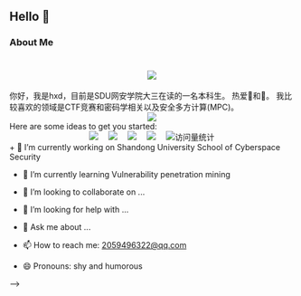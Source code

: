 ## Hello 👋
### About Me
<h1 align="center">
	<a href=["https://sunguoqi.com/"](https://baike.baidu.com/item/%E8%BE%BE%E6%8B%89%E6%96%AF%E7%8B%AC%E8%A1%8C%E4%BE%A0%E9%98%9F/22316155?fr=aladdin)>
		<img src="https://readme-typing-svg.herokuapp.com/?lines=console.log(%22Hello%2C%20World!%22);独行侠总冠军!&center=true&size=27">
	</a>
</h1>
你好，我是hxd，目前是SDU网安学院大三在读的一名本科生。
热爱🏀和🏸。
我比较喜欢的领域是CTF竞赛和密码学相关以及安全多方计算(MPC)。
<div align="center"> <img src="https://profile-counter.glitch.me/hxd77/count.svg" /> </div>
Here are some ideas to get you started:
<div align="center">
  <a href="https://qzkq.github.io"><img src="https://img.shields.io/badge/Website-博客-blue" /></a>&emsp;
  <a href="https://qzkq.github.io/img/wechat_favicon.png"><img src="https://img.shields.io/badge/WeChat-微信-07c160" /></a>&emsp;
  <a href="https://blog.csdn.net/qq_45832050?type=blog"><img src="https://img.shields.io/badge/CSDN-论坛-c32136" /></a>&emsp;
  <a href="https://www.zhihu.com/people/qin-zheng-kai-89"><img src="https://img.shields.io/badge/Zhihu-知乎-blue" /></a>&emsp;
  <!-- visitor statistics logo 访问量统计徽标 -->
  <img src="https://komarev.com/ghpvc/?username=QInzhengk&label=Views&color=0e75b6&style=flat" alt="访问量统计" />
</div>
+ 🔭 I’m currently working on Shandong University School of Cyberspace Security

+ 🌱 I’m currently learning Vulnerability penetration mining

+ 👯 I’m looking to collaborate on ...

+ 🤔 I’m looking for help with ...

- 💬 Ask me about ...

- 📫 How to reach me: 2059496322@qq.com

- 😄 Pronouns: shy and humorous

-->
